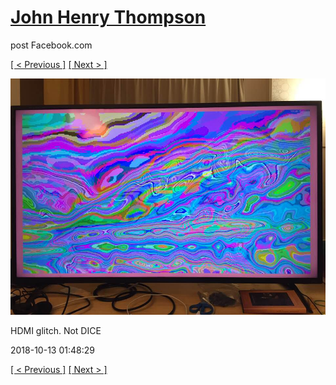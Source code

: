 # [John Henry Thompson](../README.md)
post Facebook.com

[[ < Previous ]](2018-10-13-5.md) [[ Next > ]](2018-10-10-1.md)

[![](../media/2018-10-13/Timeline-Photos-HDMI-glitch-Not-DICE.jpg)](../README.md)

HDMI glitch. Not DICE

2018-10-13 01:48:29

[[ < Previous ]](2018-10-13-5.md) [[ Next > ]](2018-10-10-1.md)